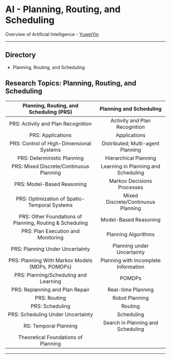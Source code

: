 # AI - Planning, Routing, and Scheduling

Overview of Artificial Intelligence - [YuweiYin](https://github.com/YuweiYin)

---

## Directory

- Planning, Routing, and Scheduling

## Research Topics: Planning, Routing, and Scheduling

Planning, Routing, and Scheduling (PRS) | Planning and Scheduling
:-: | :-:
PRS: Activity and Plan Recognition | Activity and Plan Recognition
PRS: Applications | Applications
PRS: Control of High-Dimensional Systems | Distributed; Multi-agent Planning
PRS: Deterministic Planning | Hierarchical Planning
PRS: Mixed Discrete/Continuous Planning | Learning in Planning and Scheduling
PRS: Model-Based Reasoning | Markov Decisions Processes
PRS: Optimization of Spatio-Temporal Systems | Mixed Discrete/Continuous Planning
PRS: Other Foundations of Planning, Routing & Scheduling | Model-Based Reasoning
PRS: Plan Execution and Monitoring | Planning Algorithms
PRS: Planning Under Uncertainty | Planning under Uncertainty
PRS: Planning With Markov Models (MDPs, POMDPs) | Planning with Incomplete Information
PRS: Planning/Scheduling and Learning | POMDPs
PRS: Replanning and Plan Repair | Real-time Planning
PRS: Routing | Robot Planning
PRS: Scheduling | Routing
PRS: Scheduling Under Uncertainty | Scheduling
RS: Temporal Planning | Search in Planning and Scheduling
 | Theoretical Foundations of Planning

---
